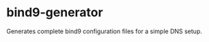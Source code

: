bind9-generator
===============

Generates complete bind9 configuration files for a simple DNS setup.
